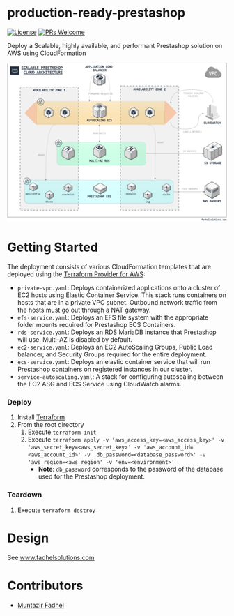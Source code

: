 # production-ready-prestashop
 [![License](https://img.shields.io/badge/License-Apache%202.0-blue.svg)](https://opensource.org/licenses/Apache-2.0) [![PRs Welcome](https://img.shields.io/badge/PRs-welcome-brightgreen.svg?style=flat-square)](http://makeapullrequest.com)
 
Deploy a Scalable, highly available, and performant Prestashop solution on AWS using CloudFormation


![Scalable Prestashop Architecture Diagram](https://github.com/Zir0-93/zir0-93.github.io/blob/master/images/scalable_presta.png?raw=true)

# Getting Started
The deployment consists of various CloudFormation templates that are deployed using the [Terraform Provider for AWS](https://github.com/terraform-providers/terraform-provider-aws):
  * `private-vpc.yaml`: Deploys containerized applications onto a cluster of EC2 hosts using Elastic Container Service. This stack runs containers on   hosts that are in a private VPC subnet. Outbound network traffic from the
  hosts must go out through a NAT gateway.
  * `efs-service.yaml`: Deploys an EFS file system with the appropriate folder mounts required for Prestashop ECS Containers.
  * `rds-service.yaml`: Deploys an RDS MariaDB instance that Prestashop will use. Multi-AZ is disabled by default.
  * `ec2-service.yaml`: Deploys an EC2 AutoScaling Groups, Public Load balancer, and Security Groups required for the entire deployment.
  * `ecs-service.yaml`: Deploys an elastic container service that will run Prestashop containers on registered instances in our cluster.
  * `service-autoscaling.yaml`: A stack for configuring autoscaling between the EC2 ASG and ECS Service using CloudWatch alarms.
  
### Deploy
1. Install [Terraform](https://learn.hashicorp.com/terraform/getting-started/install.html)
2. From the root directory
    1. Execute `terraform init`
    2. Execute `terraform apply -v 'aws_access_key=<aws_access_key>'
                                   -v 'aws_secret_key=<aws_secret_key>'
                                   -v 'aws_account_id=<aws_account_id>'
                                   -v 'db_password=<database_password>'
                                   -v 'aws_region=<aws_region'
                                   -v 'env=<environment>'`
        * **Note**: `db_password` corresponds to the password of the database used for the Prestashop deployment. 
### Teardown
 1. Execute `terraform destroy`
 
 # Design
 See www.fadhelsolutions.com
 
 # Contributors
 * [Muntazir Fadhel](www.fadhelsolutions.com)
